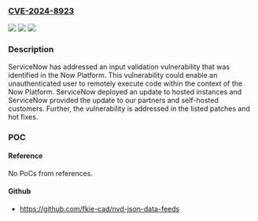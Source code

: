 ### [CVE-2024-8923](https://cve.mitre.org/cgi-bin/cvename.cgi?name=CVE-2024-8923)
![](https://img.shields.io/static/v1?label=Product&message=Now%20Platform&color=blue)
![](https://img.shields.io/static/v1?label=Version&message=0%3C%20Vancouver%20Patch%209%20Hot%20Fix%202a%20&color=brighgreen)
![](https://img.shields.io/static/v1?label=Vulnerability&message=n%2Fa&color=brighgreen)

### Description

ServiceNow has addressed an input validation vulnerability that was identified in the Now Platform. This vulnerability could enable an unauthenticated user to remotely execute code within the context of the Now Platform. ServiceNow deployed an update to hosted instances and ServiceNow provided the update to our partners and self-hosted customers. Further, the vulnerability is addressed in the listed patches and hot fixes.

### POC

#### Reference
No PoCs from references.

#### Github
- https://github.com/fkie-cad/nvd-json-data-feeds

